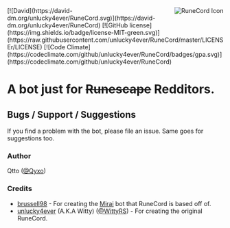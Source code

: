 <img src="http://i.imgur.com/TkiKjWM.png" alt="RuneCord Icon" align="right" />
[![David](https://david-dm.org/unlucky4ever/RuneCord.svg)](https://david-dm.org/unlucky4ever/RuneCord)
[![GitHub license](https://img.shields.io/badge/license-MIT-green.svg)](https://raw.githubusercontent.com/unlucky4ever/RuneCord/master/LICENSEr/LICENSE)
[![Code Climate](https://codeclimate.com/github/unlucky4ever/RuneCord/badges/gpa.svg)](https://codeclimate.com/github/unlucky4ever/RuneCord)

# A bot just for ~~Runescape~~ Redditors.

## Bugs / Support / Suggestions
If you find a problem with the bot, please file an issue. Same goes for suggestions too.

### Author
Qtto ([@Qyxo](https://twitter.com/Qyxo))

### Credits
* [brussell98](https://github.com/brussell98) - For creating the [Mirai](https://github.com/brussell98/Mirai) bot that RuneCord is based off of.
* [unlucky4ever](https://github.com/unlucky4ever) (A.K.A Witty) ([@WittyRS](https://twitter.com/WittyRS)) - For creating the original RuneCord.
